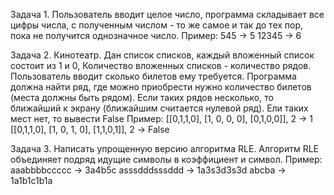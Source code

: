 Задача 1. Пользователь вводит целое число, программа складывает все цифры числа, с полученным числом - то же самое и так до тех пор, пока не получится однозначное число.
Пример:
545 -> 5
12345 -> 6

Задача 2. Кинотеатр. Дан список списков, каждый вложенный список состоит из 1 и 0, Количество вложенных списков - количество рядов. Пользователь вводит сколько билетов ему требуется. Программа должна найти ряд, где можно приобрести нужно количество билетов (места должны быть рядом). Если таких рядов несколько, то ближайший к экрану (ближайшим считается нулевой ряд). Ели таких мест нет, то вывести False
Пример:
[[0,1,1,0], [1, 0, 0, 0], [0,1,0,0]], 2 -> 1
[[0,1,1,0], [1, 0, 1, 0], [1,1,0,1]], 2 -> False

Задача 3. Написать упрощенную версию алгоритма RLE. Алгоритм RLE объединяет подряд идущие символы в коэффициент и символ.
Пример:
aaabbbbccccc -> 3a4b5c
asssdddsssddd -> 1a3s3d3s3d
abcba -> 1a1b1c1b1a

